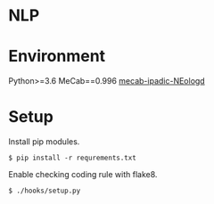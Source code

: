 # NLP

# Environment
Python>=3.6
MeCab==0.996
[mecab-ipadic-NEologd](https://github.com/neologd/mecab-ipadic-neologd)


# Setup
Install pip modules.

```
$ pip install -r requrements.txt
```

Enable checking coding rule with flake8.

```
$ ./hooks/setup.py
```
